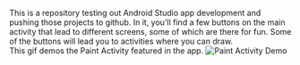 This is a repository testing out Android Studio app development and pushing those projects to github. 
In it, you'll find a few buttons on the main activity that lead to different screens, some of which are there for fun.
Some of the buttons will lead you to activities where you can draw.
<br>
This gif demos the Paint Activity featured in the app.
<img src="https://i.imgur.com/cW3YORA.gif" alt="Paint Activity Demo">
